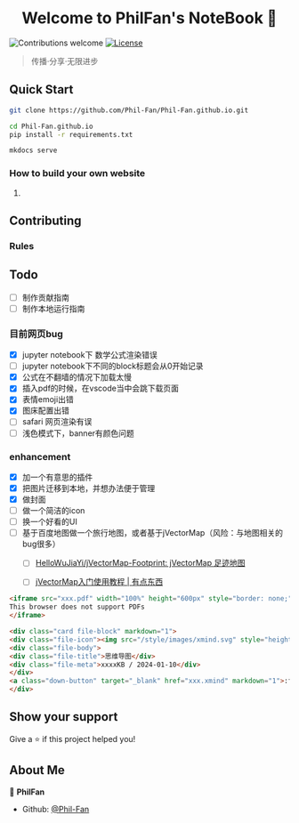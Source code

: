 <h1 align="center">Welcome to PhilFan's NoteBook 👋</h1>


<p>
    <img alt="Contributions welcome" src="https://img.shields.io/badge/contributions-welcome-brightgreen.svg" />
  </a>
  <a href="https://github.com/Phil-Fan/Phil-Fan.github.io/blob/master/.github/LICENSE">
    <img alt="License" src="https://img.shields.io/badge/license-CC4.0-blue.svg" />
  </a>
</p>

> 传播·分享·无限进步



## Quick Start

```bash title="Clone the repository"
git clone https://github.com/Phil-Fan/Phil-Fan.github.io.git
```

```bash title="Install dependencies"
cd Phil-Fan.github.io
pip install -r requirements.txt
```


```bash title="Serve the website"
mkdocs serve
```

### How to build your own website

1. 




## Contributing

### Rules

## Todo


- [ ] 制作贡献指南
- [ ] 制作本地运行指南

### 目前网页bug
- [x] jupyter notebook下 数学公式渲染错误
- [ ] jupyter notebook下不同的block标题会从0开始记录
- [x] 公式在不翻墙的情况下加载太慢
- [x] 插入pdf的时候，在vscode当中会跳下载页面
- [x] 表情emoji出错
- [x] 图床配置出错
- [ ] safari 网页渲染有误
- [ ] 浅色模式下，banner有颜色问题

### enhancement
- [x] 加一个有意思的插件
- [x] 把图片迁移到本地，并想办法便于管理
- [x] 做封面
- [ ] 做一个简洁的icon
- [ ] 换一个好看的UI
- [ ] 基于百度地图做一个旅行地图，或者基于jVectorMap（风险：与地图相关的bug很多）
  - [ ] [HelloWuJiaYi/jVectorMap-Footprint: jVectorMap 足迹地图](https://github.com/HelloWuJiaYi/jVectorMap-Footprint)
  - [ ] [jVectorMap入门使用教程 | 有点东西](https://www.youdiandongxi.com/article/jVectorMap-use.html)



```html
<iframe src="xxx.pdf" width="100%" height="600px" style="border: none;">
This browser does not support PDFs
</iframe>
```


```html
<div class="card file-block" markdown="1">
<div class="file-icon"><img src="/style/images/xmind.svg" style="height: 3em;"></div>
<div class="file-body">
<div class="file-title">思维导图</div>
<div class="file-meta">xxxxKB / 2024-01-10</div>
</div>
<a class="down-button" target="_blank" href="xxx.xmind" markdown="1">:fontawesome-solid-download: 下载</a>
</div>
```



## Show your support

Give a ⭐️ if this project helped you!


## About Me


👤 **PhilFan**

* Github: [@Phil-Fan](https://github.com/Phil-Fan)
